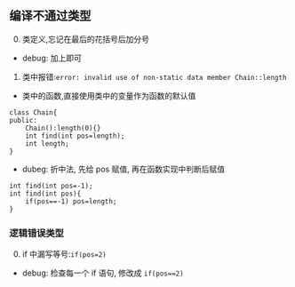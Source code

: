 ## 编译不通过类型
0. 类定义,忘记在最后的花括号后加分号
  - debug: 加上即可
1. 类中报错:`error: invalid use of non-static data member Chain::length`
  -  类中的函数,直接使用类中的变量作为函数的默认值
```
class Chain{
public:
    Chain():length(0){}
    int find(int pos=length);
    int length;
}
```

  - dubeg: 折中法, 先给 pos 赋值, 再在函数实现中判断后赋值
```
int find(int pos=-1);
int find(int pos){
    if(pos==-1) pos=length;
}
```

### 逻辑错误类型
0. if 中漏写等号:`if(pos=2)`
  - debug: 检查每一个 if 语句, 修改成 `if(pos==2)`
